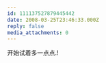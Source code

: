 ```yaml
---
id: 111137527879445442
date: 2008-03-25T23:46:33.000Z
reply: false
media_attachments: 0
---
```


开始试着多一点点.!

